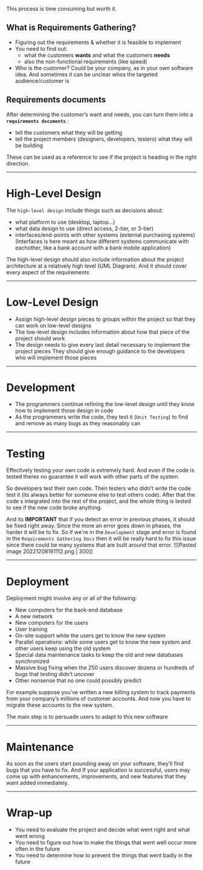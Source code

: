 This process is time consuming but worth it.

## What is Requirements Gathering?
- Figuring out the requirements & whether it is feasible to implement
- You need to find out:
	- what the customers **wants** and what the customers **needs**
	- also the non-functional requirements (like speed)
- Who is the customer? 
	Could be your company, as in your own software idea. And sometimes it can be unclear whos the targeted audience/customer is 

## Requirements documents 
After determining the customer’s want and needs, you can turn them into a **`requirements documents`** :
- tell the customers what they will be getting
- tell the project members (designers, developers, testers) what they will be building

These can be used as a reference to see if the project is heading in the right direction.

---
# High-Level Design
The `high-level design` include things such as decisions about:
- what platform to use (desktop, laptop…)
- what data design to use (direct access, 2-tier, or 3-tier)
- interfaces/end-points with other systems (external purchasing systems)
	(Interfaces is here meant as how different systems communicate with eachother, like a bank account with a bank mobile application)

The high-level design should also include information about the project architecture at a relatively high level (UML Diagram). And it should cover every aspect of the requirements

---

# Low-Level Design
- Assign high-level design pieces to groups within the project so that they can work on low-level designs
- The low-level design includes information about how that piece of the project should work
- The design needs to give every last detail necessary to implement the project pieces
	They should give enough guidance to the developers who will implement those pieces

---

# Development
- The programmers continue refining the low-level design until they know how to implement those design in code
- As the programmers write the code, they test it (`Unit Testing`) to find and remove as many bugs as they reasonably can

---

# Testing
Effectively testing your own code is extremely hard. And even if the code is tested theres no guarantee it will work with other parts of the system.

So developers test their own code. Then testers who didn’t write the code test it (its always better for someone else to test others code).
After that the code s integrated into the rest of the project, and the whole thing is tested to see if the new code broke anything.

And its **IMPORTANT** that if you detect an error in previous phases, it should be fixed right away. Since the more an error goes down in phases, the harder it will be to fix. So if we're in the `Development` stage and error is found in the `Requirements Gathering Docs` then it will be really hard to fix this issue since there could be many systems that are built around that error.
![[Pasted image 20221208181112.png | 300]]

---

# Deployment
Deployment might involve any or all of the following:
- New computers for the back-end database
- A new network
- New computers for the users
- User training
- On-site support while the users get to know the new system
- Parallel operations: while some users get to know the new system and other users keep using the old system
- Special data maintenance tasks to keep the old and new databases synchronized
- Massive bug fixing when the 250 users discover dozens or hundreds of bugs that testing didn’t uncover
- Other nonsense that no one could possibly predict

For example suppose you’ve written a new billing system to track payments from your company’s millions of customer accounts. And now you have to migrate these accounts to the new system.

The main step is to persuade users to adapt to this new software

--- 

# Maintenance
As soon as the users start pounding away on your software, they’ll find bugs that you have to fix.
And If your application is successful, users may come up with enhancements, improvements, and new features that they want added immediately.

---

# Wrap-up
- You need to evaluate the project and decide what went right and what went wrong
- You need to figure out how to make the things that went well occur more often in the future
- You need to determine how to prevent the things that went badly in the future